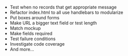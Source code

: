 - Test when no records that get appropriate message
- Refactor index.html to all use handlebars to modularize
- Put boxes around forms
- Make URL a bigger text field or test length
- Match mockup
- Make fields required
- Test failure conditions
- Investigate code coverage
- And more...
